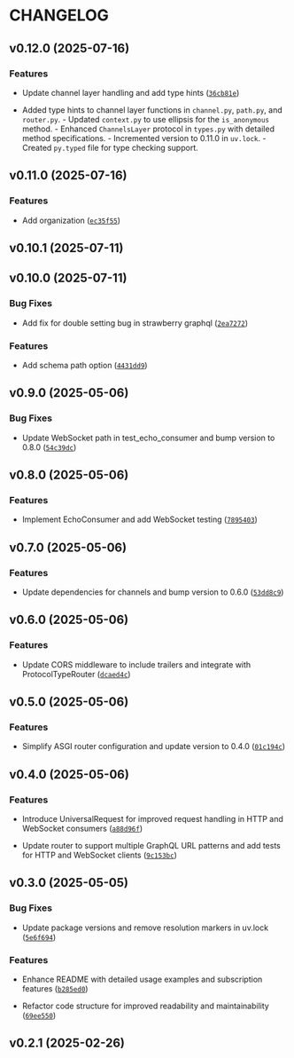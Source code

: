 # CHANGELOG


## v0.12.0 (2025-07-16)

### Features

- Update channel layer handling and add type hints
  ([`36cb81e`](https://github.com/arkitektio/kante/commit/36cb81e14e264f24472cf3408f18e0a000728469))

- Added type hints to channel layer functions in `channel.py`, `path.py`, and `router.py`. - Updated
  `context.py` to use ellipsis for the `is_anonymous` method. - Enhanced `ChannelsLayer` protocol in
  `types.py` with detailed method specifications. - Incremented version to 0.11.0 in `uv.lock`. -
  Created `py.typed` file for type checking support.


## v0.11.0 (2025-07-16)

### Features

- Add organization
  ([`ec35f55`](https://github.com/arkitektio/kante/commit/ec35f55e7ffb9571a2ac1de5a96ed60640b55dda))


## v0.10.1 (2025-07-11)


## v0.10.0 (2025-07-11)

### Bug Fixes

- Add fix for double setting bug in strawberry graphql
  ([`2ea7272`](https://github.com/arkitektio/kante/commit/2ea7272af6ce3c6b93170efd7eb0119332557451))

### Features

- Add schema path option
  ([`4431dd9`](https://github.com/arkitektio/kante/commit/4431dd9f152955b4399ee18e0b50807e629da822))


## v0.9.0 (2025-05-06)

### Bug Fixes

- Update WebSocket path in test_echo_consumer and bump version to 0.8.0
  ([`54c39dc`](https://github.com/arkitektio/kante/commit/54c39dc7a609f4fe32c6a6442df8c82592fef6a6))


## v0.8.0 (2025-05-06)

### Features

- Implement EchoConsumer and add WebSocket testing
  ([`7895403`](https://github.com/arkitektio/kante/commit/7895403bfdc089f4ba6eee5545acd85f8ba77d11))


## v0.7.0 (2025-05-06)

### Features

- Update dependencies for channels and bump version to 0.6.0
  ([`53dd8c9`](https://github.com/arkitektio/kante/commit/53dd8c9de12b4de2dc694a85c0334fe425da86b9))


## v0.6.0 (2025-05-06)

### Features

- Update CORS middleware to include trailers and integrate with ProtocolTypeRouter
  ([`dcaed4c`](https://github.com/arkitektio/kante/commit/dcaed4c3263bdb1a4f12ab7e79c785129a865c3d))


## v0.5.0 (2025-05-06)

### Features

- Simplify ASGI router configuration and update version to 0.4.0
  ([`01c194c`](https://github.com/arkitektio/kante/commit/01c194c63acdf942d862a10550d5b10643fd54de))


## v0.4.0 (2025-05-06)

### Features

- Introduce UniversalRequest for improved request handling in HTTP and WebSocket consumers
  ([`a88d96f`](https://github.com/arkitektio/kante/commit/a88d96f1ddfc6cb7f1ef77c3ec4ca080b35d3a46))

- Update router to support multiple GraphQL URL patterns and add tests for HTTP and WebSocket
  clients
  ([`9c153bc`](https://github.com/arkitektio/kante/commit/9c153bc0677a0f0fd74e181fae5030071eec2931))


## v0.3.0 (2025-05-05)

### Bug Fixes

- Update package versions and remove resolution markers in uv.lock
  ([`5e6f694`](https://github.com/arkitektio/kante/commit/5e6f69476e6a745ddda67ed12ceded32d1722e58))

### Features

- Enhance README with detailed usage examples and subscription features
  ([`b285ed0`](https://github.com/arkitektio/kante/commit/b285ed0e17f15baae20d41fabf7c0ee855fd5060))

- Refactor code structure for improved readability and maintainability
  ([`69ee550`](https://github.com/arkitektio/kante/commit/69ee550c81004da2374484451acfd7be803ef31e))


## v0.2.1 (2025-02-26)
